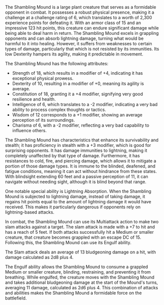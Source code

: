 The Shambling Mound is a large plant creature that serves as a formidable opponent in combat. It possesses a robust physical presence, making it a challenge at a challenge rating of 6, which translates to a worth of 2,300 experience points for defeating it. With an armor class of 15 and an impressive 123 hit points, this creature can endure significant damage while being able to deal harm in return. The Shambling Mound excels in grappling opponents and can absorb lightning damage, turning what would be harmful to it into healing. However, it suffers from weaknesses to certain types of damage, particularly that which is not resisted by its immunities. Its low Dexterity hampers its agility, making it predictable in movement.

The Shambling Mound has the following attributes: 
- Strength of 18, which results in a modifier of +4, indicating it has exceptional physical prowess. 
- Dexterity of 10, resulting in a modifier of +0, meaning its agility is average. 
- Constitution of 18, granting it a +4 modifier, signifying very good resilience and health. 
- Intelligence of 6, which translates to a -2 modifier, indicating a very bad ability to process complex thoughts or tactics. 
- Wisdom of 12 corresponds to a +1 modifier, showing an average perception of its surroundings. 
- Charisma of 6, with a -2 modifier, reflecting a very bad capability to influence others.

The Shambling Mound has characteristics that enhance its survivability and stealth; it has proficiency in stealth with a +3 modifier, which is good for surprising opponents. It has damage immunities to lightning, making it completely unaffected by that type of damage. Furthermore, it has resistances to cold, fire, and piercing damage, which allows it to mitigate a portion of those damage types. It is immune to the blinded, deafened, and fatigue conditions, meaning it can act without hindrance from these states. With blindsight extending 60 feet and a passive perception of 11, it can navigate without needing sight, although it is blind beyond that range.

One notable special ability is Lightning Absorption. When the Shambling Mound is subjected to lightning damage, instead of taking damage, it regains hit points equal to the amount of lightning damage it would have received. This makes it particularly dangerous if opponents rely on lightning-based attacks.

In combat, the Shambling Mound can use its Multiattack action to make two slam attacks against a target. The slam attack is made with a +7 to hit and has a reach of 5 feet. If both attacks successfully hit a Medium or smaller creature, that creature becomes grappled with an escape DC of 15. Following this, the Shambling Mound can use its Engulf ability.

The Slam attack deals an average of 13 bludgeoning damage on a hit, with damage calculated as 2d8 plus 4. 

The Engulf ability allows the Shambling Mound to consume a grappled Medium or smaller creature, blinding, restraining, and preventing it from breathing. While engulfed, the creature moves with the Shambling Mound and takes additional bludgeoning damage at the start of the Mound's turns, averaging 11 damage, calculated as 2d6 plus 4. This combination of attacks and abilities makes the Shambling Mound a formidable force on the battlefield.